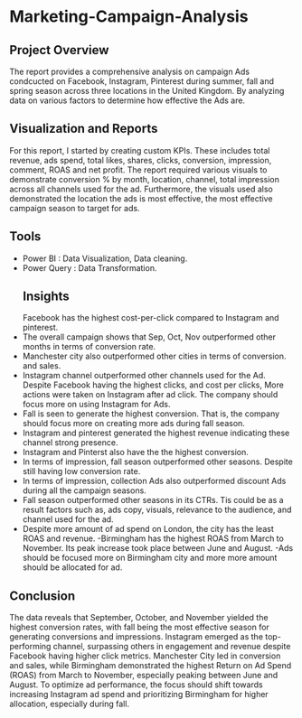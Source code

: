 # Marketing-Campaign-Analysis
## Project Overview
The report provides a comprehensive analysis on campaign Ads condcucted on Facebook, Instagram, Pinterest during summer, fall and spring season across three locations in the United Kingdom. By analyzing data on various factors to determine how effective the Ads are.
## Visualization and Reports
For this report, I started by creating custom KPIs. These includes total revenue, ads spend, total likes, shares, clicks, conversion, impression, comment, ROAS and net profit.
The report required various visuals to demonstrate conversion % by month, location, channel, total impression across all channels used for the ad. Furthermore, the visuals used also demonstrated the location the ads is most effective, the most effective campaign season to target for ads.
## Tools
- Power BI : Data Visualization, Data cleaning.
- Power Query : Data Transformation.
  ## Insights
  Facebook has the highest cost-per-click compared to Instagram and pinterest.
- The overall campaign shows that Sep, Oct, Nov outperformed other months in terms of conversion rate.
- Manchester city also outperformed other cities in terms of conversion. and sales.
- Instagram channel outperformed other channels used for the Ad. Despite Facebook having the highest clicks, and cost per clicks, More actions were taken on Instagram after ad click. The company should focus more on using Instagram for Ads.
- Fall is seen to generate the highest conversion. That is, the company should focus more on  creating more ads during fall season. 
- Instagram and pinterest generated the highest revenue indicating these channel strong presence.
- Instagram and Pinterst also have the the highest conversion.
- In terms of  impression, fall season outperformed other seasons. Despite still having low conversion rate.
- In terms of impression, collection Ads also outperformed discount Ads during all the campaign seasons.
- Fall season outperformed other seasons in its CTRs. Tis could be as a result factors such as, ads copy, visuals, relevance to the audience, and channel used for the ad.
- Despite more amount of ad spend on London, the city has the least ROAS and revenue.
-Birmingham has the highest ROAS from March to November. Its peak increase took place between June and August.
-Ads should be focused more on Birmingham city and more more amount should be allocated for ad.
## Conclusion
The data reveals that September, October, and November yielded the highest conversion rates, with fall being the most effective season for generating conversions and impressions. Instagram emerged as the top-performing channel, surpassing others in engagement and revenue despite Facebook having higher click metrics. Manchester City led in conversion and sales, while Birmingham demonstrated the highest Return on Ad Spend (ROAS) from March to November, especially peaking between June and August. To optimize ad performance, the focus should shift towards increasing Instagram ad spend and prioritizing Birmingham for higher allocation, especially during fall.


